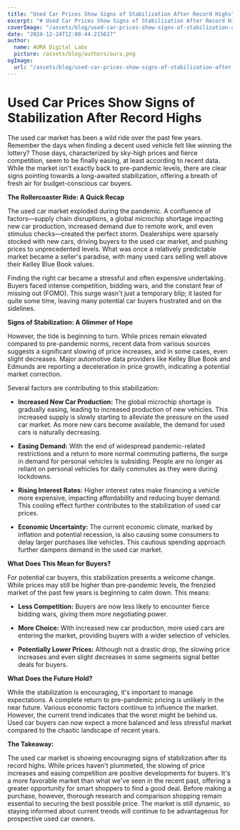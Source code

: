 ```yaml
---
title: "Used Car Prices Show Signs of Stabilization After Record Highs"
excerpt: "# Used Car Prices Show Signs of Stabilization After Record Highs  The used car market has been a wild ride over the past few years.  Remember the days"
coverImage: "/assets/blog/used-car-prices-show-signs-of-stabilization-after-record-highs.jpg"
date: "2024-12-24T12:00:44.215617"
author:
  name: AURA Digital Labs
  picture: /assets/blog/authors/aura.png
ogImage:
  url: "/assets/blog/used-car-prices-show-signs-of-stabilization-after-record-highs.jpg"
---
```


# Used Car Prices Show Signs of Stabilization After Record Highs

The used car market has been a wild ride over the past few years.  Remember the days when finding a decent used vehicle felt like winning the lottery?  Those days, characterized by sky-high prices and fierce competition, seem to be finally easing, at least according to recent data.  While the market isn't exactly back to pre-pandemic levels, there are clear signs pointing towards a long-awaited stabilization, offering a breath of fresh air for budget-conscious car buyers.

**The Rollercoaster Ride: A Quick Recap**

The used car market exploded during the pandemic.  A confluence of factors—supply chain disruptions, a global microchip shortage impacting new car production, increased demand due to remote work, and even stimulus checks—created the perfect storm.  Dealerships were sparsely stocked with new cars, driving buyers to the used car market, and pushing prices to unprecedented levels.  What was once a relatively predictable market became a seller's paradise, with many used cars selling well above their Kelley Blue Book values.

Finding the right car became a stressful and often expensive undertaking.  Buyers faced intense competition, bidding wars, and the constant fear of missing out (FOMO).  This surge wasn't just a temporary blip; it lasted for quite some time, leaving many potential car buyers frustrated and on the sidelines.

**Signs of Stabilization: A Glimmer of Hope**

However, the tide is beginning to turn. While prices remain elevated compared to pre-pandemic norms, recent data from various sources suggests a significant slowing of price increases, and in some cases, even slight decreases.  Major automotive data providers like Kelley Blue Book and Edmunds are reporting a deceleration in price growth, indicating a potential market correction.

Several factors are contributing to this stabilization:

* **Increased New Car Production:** The global microchip shortage is gradually easing, leading to increased production of new vehicles.  This increased supply is slowly starting to alleviate the pressure on the used car market.  As more new cars become available, the demand for used cars is naturally decreasing.

* **Easing Demand:**  With the end of widespread pandemic-related restrictions and a return to more normal commuting patterns, the surge in demand for personal vehicles is subsiding.  People are no longer as reliant on personal vehicles for daily commutes as they were during lockdowns.

* **Rising Interest Rates:** Higher interest rates make financing a vehicle more expensive, impacting affordability and reducing buyer demand.  This cooling effect further contributes to the stabilization of used car prices.

* **Economic Uncertainty:** The current economic climate, marked by inflation and potential recession, is also causing some consumers to delay larger purchases like vehicles.  This cautious spending approach further dampens demand in the used car market.

**What Does This Mean for Buyers?**

For potential car buyers, this stabilization presents a welcome change.  While prices may still be higher than pre-pandemic levels, the frenzied market of the past few years is beginning to calm down.  This means:

* **Less Competition:**  Buyers are now less likely to encounter fierce bidding wars, giving them more negotiating power.

* **More Choice:**  With increased new car production, more used cars are entering the market, providing buyers with a wider selection of vehicles.

* **Potentially Lower Prices:** Although not a drastic drop, the slowing price increases and even slight decreases in some segments signal better deals for buyers.

**What Does the Future Hold?**

While the stabilization is encouraging, it's important to manage expectations.  A complete return to pre-pandemic pricing is unlikely in the near future.  Various economic factors continue to influence the market.  However, the current trend indicates that the worst might be behind us.  Used car buyers can now expect a more balanced and less stressful market compared to the chaotic landscape of recent years.

**The Takeaway:**

The used car market is showing encouraging signs of stabilization after its record highs.  While prices haven't plummeted, the slowing of price increases and easing competition are positive developments for buyers.  It's a more favorable market than what we've seen in the recent past, offering a greater opportunity for smart shoppers to find a good deal. Before making a purchase, however, thorough research and comparison shopping remain essential to securing the best possible price.  The market is still dynamic, so staying informed about current trends will continue to be advantageous for prospective used car owners.
